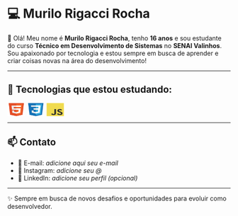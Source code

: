 # 💻 Murilo Rigacci Rocha

👋 Olá! Meu nome é **Murilo Rigacci Rocha**, tenho **16 anos** e sou estudante do curso **Técnico em Desenvolvimento de Sistemas** no **SENAI Valinhos**.  
Sou apaixonado por tecnologia e estou sempre em busca de aprender e criar coisas novas na área do desenvolvimento!

---

## 🚀 Tecnologias que estou estudando:

<div style="display: inline_block">
  <img align="center" alt="HTML" height="30" width="40" src="https://raw.githubusercontent.com/devicons/devicon/master/icons/html5/html5-original.svg">
  <img align="center" alt="CSS" height="30" width="40" src="https://raw.githubusercontent.com/devicons/devicon/master/icons/css3/css3-original.svg">
  <img align="center" alt="JS" height="30" width="40" src="https://raw.githubusercontent.com/devicons/devicon/master/icons/javascript/javascript-original.svg">
</div>

---

## 📫 Contato

- 📧 E-mail: _adicione aqui seu e-mail_
- 📱 Instagram: _adicione seu @_
- 💼 LinkedIn: _adicione seu perfil (opcional)_

---

✨ Sempre em busca de novos desafios e oportunidades para evoluir como desenvolvedor.

